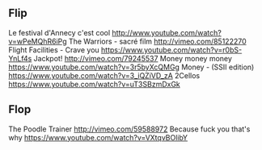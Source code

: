 ## Flip

Le festival d'Annecy c'est cool
    http://www.youtube.com/watch?v=wPeMQhR6iPg
The Warriors - sacré film
    http://vimeo.com/85122270
Flight Facilities - Crave you
    https://www.youtube.com/watch?v=r0bS-YnLf4s
Jackpot!
    http://vimeo.com/79245537
Money money money
    https://www.youtube.com/watch?v=3r5byXcQMGg
Money - (SSII edition)
    https://www.youtube.com/watch?v=3_iQZiVD_zA
2Cellos
    https://www.youtube.com/watch?v=uT3SBzmDxGk   

## Flop

The Poodle Trainer
    http://vimeo.com/59588972
Because fuck you that's why
    https://www.youtube.com/watch?v=VXtqvBOlibY
